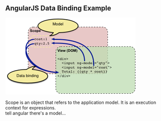 ## AngularJS Data Binding Example

![alt resources/angularjs/concepts-databinding1.png](resources/angularjs/concepts-databinding1.png)
<!-- .element: class="scale-2" -->

<aside class="notes">
Scope is an object that refers to the application model. It is an execution context for expressions. <br>
tell angular there's a model...	
</aside>
